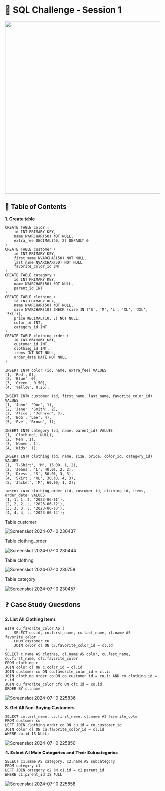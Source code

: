 # 📕 SQL Challenge - Session 1
<p align="center">
<img src="https://github.com/Kuunna/Mentorship_Program/assets/85633982/5a9104dc-b73e-421b-85ac-b7ff50ab83ad)" align="center" width="1000" height="560" >

## 🚀 Table of Contents
**1. Create table**
```TSQL
CREATE TABLE color (
    id INT PRIMARY KEY,
    name NVARCHAR(50) NOT NULL,
    extra_fee DECIMAL(10, 2) DEFAULT 0
)
CREATE TABLE customer (
    id INT PRIMARY KEY,
    first_name NVARCHAR(50) NOT NULL,
    last_name NVARCHAR(50) NOT NULL,
    favorite_color_id INT
)
CREATE TABLE category (
    id INT PRIMARY KEY,
    name NVARCHAR(50) NOT NULL,
    parent_id INT
)
CREATE TABLE clothing (
    id INT PRIMARY KEY,
    name NVARCHAR(50) NOT NULL,
    size NVARCHAR(10) CHECK (size IN ('S', 'M', 'L', 'XL', '2XL', '3XL')),
    price DECIMAL(10, 2) NOT NULL,
    color_id INT,
    category_id INT
)
CREATE TABLE clothing_order (
    id INT PRIMARY KEY,
    customer_id INT,
    clothing_id INT,
    items INT NOT NULL,
    order_date DATE NOT NULL
)

INSERT INTO color (id, name, extra_fee) VALUES 
(1, 'Red', 0),
(2, 'Blue', 0),
(3, 'Green', 0.50),
(4, 'Yellow', 0.25);

INSERT INTO customer (id, first_name, last_name, favorite_color_id) VALUES 
(1, 'John', 'Doe', 1),
(2, 'Jane', 'Smith', 2),
(3, 'Alice', 'Johnson', 3),
(4, 'Bob', 'Lee', 4),
(5, 'Eve', 'Brown', 1);

INSERT INTO category (id, name, parent_id) VALUES 
(1, 'Clothing', NULL),
(2, 'Men', 1),
(3, 'Women', 1),
(4, 'Kids', 1);

INSERT INTO clothing (id, name, size, price, color_id, category_id) VALUES 
(1, 'T-Shirt', 'M', 15.00, 1, 2),
(2, 'Jeans', 'L', 40.00, 2, 2),
(3, 'Dress', 'S', 50.00, 3, 3),
(4, 'Skirt', 'XL', 30.00, 4, 3),
(5, 'Jacket', 'M', 60.00, 1, 2);

INSERT INTO clothing_order (id, customer_id, clothing_id, items, order_date) VALUES 
(1, 1, 1, 2, '2023-06-01'),
(2, 2, 2, 1, '2023-06-02'),
(3, 3, 3, 1, '2023-06-03'),
(4, 4, 4, 1, '2023-06-04');
```
Table customer 

![Screenshot 2024-07-10 230437](https://github.com/Kuunna/Mentorship_Program/assets/85633982/fd2d7203-efdc-44bc-9707-ab50bfdafeb0)

Table clothing_order 

![Screenshot 2024-07-10 230444](https://github.com/Kuunna/Mentorship_Program/assets/85633982/637b34ce-a5d1-477f-80fb-22e119ac8620)

Table clothing 

![Screenshot 2024-07-10 230758](https://github.com/Kuunna/Mentorship_Program/assets/85633982/2d999796-713f-4ad1-8972-ad35c33ae191)

Table category 

![Screenshot 2024-07-10 230457](https://github.com/Kuunna/Mentorship_Program/assets/85633982/2f0c54db-5c64-4263-9e7a-edd029129f8b)

## ❓ Case Study Questions

**2. List All Clothing Items**
```TSQL
WITH cu_favorite_color AS (
	SELECT cu.id, cu.first_name, cu.last_name, cl.name AS favorite_color
	FROM customer cu
	JOIN color cl ON cu.favorite_color_id = cl.id
)
SELECT c.name AS clothes, cl.name AS color, cu.last_name, cu.first_name, cfc.favorite_color
FROM clothing c
JOIN color cl ON c.color_id = cl.id
JOIN customer cu ON cu.favorite_color_id = cl.id
JOIN clothing_order co ON co.customer_id = cu.id AND co.clothing_id = c.id
JOIN cu_favorite_color cfc ON cfc.id = cu.id
ORDER BY cl.name
```
![Screenshot 2024-07-10 225836](https://github.com/Kuunna/Mentorship_Program/assets/85633982/f6e68a98-0bf2-423d-b0d2-ad31a9d55790)

**3. Get All Non-Buying Customers**
```TSQL
SELECT cu.last_name, cu.first_name, cl.name AS favorite_color
FROM customer cu
LEFT JOIN clothing_order co ON cu.id = co.customer_id
JOIN color cl ON cu.favorite_color_id = cl.id
WHERE co.id IS NULL;
```
![Screenshot 2024-07-10 225850](https://github.com/Kuunna/Mentorship_Program/assets/85633982/fc25a9c0-2efd-49ed-b1d4-be771492a147)

**4. Select All Main Categories and Their Subcategories**
```TSQL
SELECT c1.name AS category, c2.name AS subcategory
FROM category c1
LEFT JOIN category c2 ON c1.id = c2.parent_id
WHERE c1.parent_id IS NULL
```
![Screenshot 2024-07-10 225858](https://github.com/Kuunna/Mentorship_Program/assets/85633982/46fa1ea5-5e38-4d09-8ae5-5a9ba6ace0e6)
